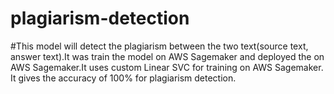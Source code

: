 # plagiarism-detection
#This model will detect the plagiarism between the two text(source text, answer text).It was train the model on AWS Sagemaker and deployed the on AWS Sagemaker.It uses custom Linear SVC for training on AWS Sagemaker. It gives the accuracy of 100% for plagiarism detection.

